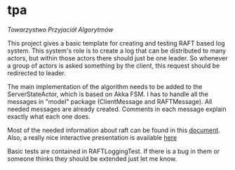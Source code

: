 # tpa
_Towarzystwo Przyjaciół Algorytmów_

This project gives a basic template for creating and testing RAFT based log system.
This system's role is to create a log that can be distributed to many actors, but within those actors there should just be one leader. So whenever a group of actors is asked something by the client, this request should be redirected to leader.

The main implementation of the algorithm needs to be added to the ServerStateActor, which is based on Akka FSM.
I has to handle all the messages in "model" package (ClientMessage and RAFTMessage).
All needed messages are already created. Comments in each message explain exactly what each one does.

Most of the needed information about raft can be found in this [document](https://www.usenix.org/system/files/conference/atc14/atc14-paper-ongaro.pdf). Also, a really nice interactive presentation is available [here](http://thesecretlivesofdata.com/raft/)

Basic tests are contained in RAFTLoggingTest. If there is a bug in them or someone thinks they should be extended just let me know.

